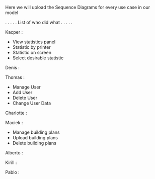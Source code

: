 Here we will upload the Sequence Diagrams for every use case in our model

. . . . . List of who did what  . . . . .
 
Kacper : 
+ View statistics panel
+ Statistic by printer
+ Statistic on screen
+ Select desirable statistic
         
Denis  :

Thomas :
+ Manage User
+ Add User
+ Delete User
+ Change User Data

Charlotte :

Maciek :
+ Manage building plans
+ Upload building plans
+ Delete building plans

Alberto :

Kirill : 

Pablo :
